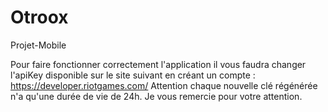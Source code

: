 # Otroox
Projet-Mobile 

Pour faire fonctionner correctement l'application il vous faudra changer l'apiKey disponible sur le site suivant 
en créant un compte : https://developer.riotgames.com/
Attention chaque nouvelle clé régénérée n'a qu'une durée de vie de 24h.
Je vous remercie pour votre attention.
